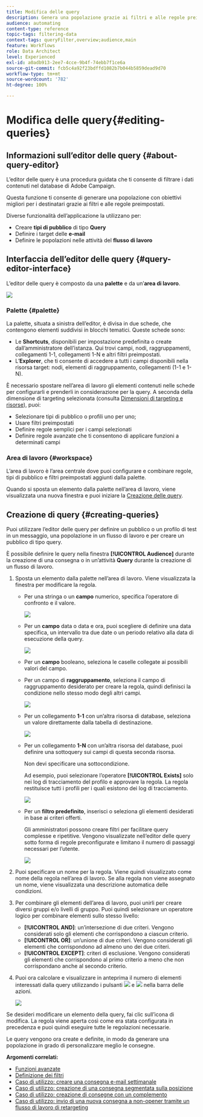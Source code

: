 ```yaml
---
title: Modifica delle query
description: Genera una popolazione grazie ai filtri e alle regole preimpostati.
audience: automating
content-type: reference
topic-tags: filtering-data
context-tags: queryFilter,overview;audience,main
feature: Workflows
role: Data Architect
level: Experienced
exl-id: a0adb913-2ee7-4cce-9b4f-74ebb7f1ce6a
source-git-commit: fcb5c4a92f23bdffd1082b7b044b5859dead9d70
workflow-type: tm+mt
source-wordcount: '782'
ht-degree: 100%

---
```


# Modifica delle query{#editing-queries}

## Informazioni sull’editor delle query {#about-query-editor}

L’editor delle query è una procedura guidata che ti consente di filtrare i dati contenuti nel database di Adobe Campaign.

Questa funzione ti consente di generare una popolazione con obiettivi migliori per i destinatari grazie ai filtri e alle regole preimpostati.

Diverse funzionalità dell’applicazione la utilizzano per:

* Creare **tipi di pubblico** di tipo **Query**
* Definire i target delle **e-mail**
* Definire le popolazioni nelle attività del **flusso di lavoro**

## Interfaccia dell’editor delle query {#query-editor-interface}

L’editor delle query è composto da una **palette** e da un’**area di lavoro**.

![](assets/query_editor_overview.png)

### Palette {#palette}

La palette, situata a sinistra dell’editor, è divisa in due schede, che contengono elementi suddivisi in blocchi tematici. Queste schede sono:

* Le **Shortcuts**, disponibili per impostazione predefinita o create dall’amministratore dell’istanza. Qui trovi campi, nodi, raggruppamenti, collegamenti 1-1, collegamenti 1-N e altri filtri preimpostati.
* L’**Explorer**, che ti consente di accedere a tutti i campi disponibili nella risorsa target: nodi, elementi di raggruppamento, collegamenti (1-1 e 1-N).

È necessario spostare nell’area di lavoro gli elementi contenuti nelle schede per configurarli e prenderli in considerazione per la query. A seconda della dimensione di targeting selezionata (consulta [Dimensioni di targeting e risorse](../../automating/using/query.md#targeting-dimensions-and-resources)), puoi:

* Selezionare tipi di pubblico o profili uno per uno;
* Usare filtri preimpostati
* Definire regole semplici per i campi selezionati
* Definire regole avanzate che ti consentono di applicare funzioni a determinati campi

### Area di lavoro {#workspace}

L’area di lavoro è l’area centrale dove puoi configurare e combinare regole, tipi di pubblico e filtri preimpostati aggiunti dalla palette.

Quando si sposta un elemento dalla palette nell’area di lavoro, viene visualizzata una nuova finestra e puoi iniziare la [Creazione delle query](#creating-queries).

## Creazione di query {#creating-queries}

Puoi utilizzare l’editor delle query per definire un pubblico o un profilo di test in un messaggio, una popolazione in un flusso di lavoro e per creare un pubblico di tipo query.

È possibile definire le query nella finestra **[!UICONTROL Audience]** durante la creazione di una consegna o in un’attività **Query** durante la creazione di un flusso di lavoro.

1. Sposta un elemento dalla palette nell’area di lavoro. Viene visualizzata la finestra per modificare la regola.

   * Per una stringa o un **campo** numerico, specifica l’operatore di confronto e il valore.

     ![](assets/query_editor_audience_definition2.png)

   * Per un **campo** data o data e ora, puoi scegliere di definire una data specifica, un intervallo tra due date o un periodo relativo alla data di esecuzione della query.

     ![](assets/query_editor_date_field.png)

   * Per un **campo** booleano, seleziona le caselle collegate ai possibili valori del campo.
   * Per un campo di **raggruppamento**, seleziona il campo di raggruppamento desiderato per creare la regola, quindi definisci la condizione nello stesso modo degli altri campi.

     ![](assets/query_editor_audience_definition4.png)

   * Per un collegamento **1-1** con un’altra risorsa di database, seleziona un valore direttamente dalla tabella di destinazione.

     ![](assets/query_editor_audience_definition5.png)

   * Per un collegamento **1-N** con un’altra risorsa del database, puoi definire una sottoquery sui campi di questa seconda risorsa.

     Non devi specificare una sottocondizione.

     Ad esempio, puoi selezionare l’operatore **[!UICONTROL Exists]** solo nei log di tracciamento del profilo e approvare la regola. La regola restituisce tutti i profili per i quali esistono dei log di tracciamento.

     ![](assets/query_editor_audience_definition6.png)

   * Per un **filtro predefinito**, inserisci o seleziona gli elementi desiderati in base ai criteri offerti.

     Gli amministratori possono creare filtri per facilitare query complesse e ripetitive. Vengono visualizzate nell’editor delle query sotto forma di regole preconfigurate e limitano il numero di passaggi necessari per l’utente.

     ![](assets/query-editor_filter_email-audience_filter.png)

1. Puoi specificare un nome per la regola. Viene quindi visualizzato come nome della regola nell’area di lavoro. Se alla regola non viene assegnato un nome, viene visualizzata una descrizione automatica delle condizioni.
1. Per combinare gli elementi dell’area di lavoro, puoi unirli per creare diversi gruppi e/o livelli di gruppo. Puoi quindi selezionare un operatore logico per combinare elementi sullo stesso livello:

   * **[!UICONTROL AND]**: un’intersezione di due criteri. Vengono considerati solo gli elementi che corrispondono a ciascun criterio.
   * **[!UICONTROL OR]**: un’unione di due criteri. Vengono considerati gli elementi che corrispondono ad almeno uno dei due criteri.
   * **[!UICONTROL EXCEPT]**: criteri di esclusione. Vengono considerati gli elementi che corrispondono al primo criterio a meno che non corrispondano anche al secondo criterio.

1. Puoi ora calcolare e visualizzare in anteprima il numero di elementi interessati dalla query utilizzando i pulsanti ![](assets/count.png) e ![](assets/preview.png) nella barra delle azioni.

   ![](assets/query_editor_combining_rules.png)

Se desideri modificare un elemento della query, fai clic sull’icona di modifica. La regola viene aperta così come era stata configurata in precedenza e puoi quindi eseguire tutte le regolazioni necessarie.

Le query vengono ora create e definite, in modo da generare una popolazione in grado di personalizzare meglio le consegne.

**Argomenti correlati:**

* [Funzioni avanzate](../../automating/using/advanced-expression-editing.md)
* [Definizione dei filtri](../../developing/using/configuring-filter-definition.md)
* [Caso di utilizzo: creare una consegna e-mail settimanale](../../automating/using/workflow-weekly-offer.md)
* [Caso di utilizzo: creazione di una consegna segmentata sulla posizione](../../automating/using/workflow-segmentation-location.md)
* [Caso di utilizzo: creazione di consegne con un complemento](../../automating/using/workflow-created-query-with-complement.md)
* [Caso di utilizzo: invio di una nuova consegna a non-opener tramite un flusso di lavoro di retargeting](../../automating/using/workflow-cross-channel-retargeting.md)
